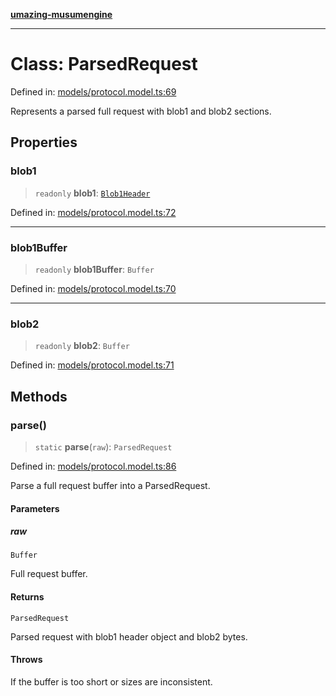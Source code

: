 [**umazing-musumengine**](../../README.md)

***

# Class: ParsedRequest

Defined in: [models/protocol.model.ts:69](https://github.com/davinidae/umazing-musumengine/blob/51f61211084dfe767110f78265e0aa27a13c00d0/src/models/protocol.model.ts#L69)

Represents a parsed full request with blob1 and blob2 sections.

## Properties

### blob1

> `readonly` **blob1**: [`Blob1Header`](Blob1Header.md)

Defined in: [models/protocol.model.ts:72](https://github.com/davinidae/umazing-musumengine/blob/51f61211084dfe767110f78265e0aa27a13c00d0/src/models/protocol.model.ts#L72)

***

### blob1Buffer

> `readonly` **blob1Buffer**: `Buffer`

Defined in: [models/protocol.model.ts:70](https://github.com/davinidae/umazing-musumengine/blob/51f61211084dfe767110f78265e0aa27a13c00d0/src/models/protocol.model.ts#L70)

***

### blob2

> `readonly` **blob2**: `Buffer`

Defined in: [models/protocol.model.ts:71](https://github.com/davinidae/umazing-musumengine/blob/51f61211084dfe767110f78265e0aa27a13c00d0/src/models/protocol.model.ts#L71)

## Methods

### parse()

> `static` **parse**(`raw`): `ParsedRequest`

Defined in: [models/protocol.model.ts:86](https://github.com/davinidae/umazing-musumengine/blob/51f61211084dfe767110f78265e0aa27a13c00d0/src/models/protocol.model.ts#L86)

Parse a full request buffer into a ParsedRequest.

#### Parameters

##### raw

`Buffer`

Full request buffer.

#### Returns

`ParsedRequest`

Parsed request with blob1 header object and blob2 bytes.

#### Throws

If the buffer is too short or sizes are inconsistent.

